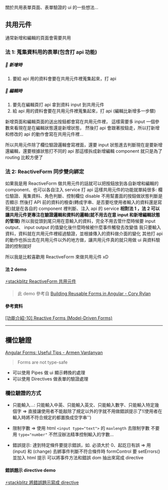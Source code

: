 
<!-- title: tag0418-2021-表單驗證心得記錄
date: 2021-04-18 18:24:14
categories: 學習日記 -->

關於共用表單頁面、表單驗證的 ui 的一些想法...

<!-- more -->

## 共用元件

通常新增和編輯的頁面會需要共用

### 法 1: 蒐集資料用的表單(包含打 api 功能)

##### 📌 新增時

1. 要給 api 用的資料會要在共用元件裡蒐集起來，打 api

##### 📌 編輯時

1. 要先在編輯頁打 api 拿到資料 input 到共用元件
2. 給 api 用的資料會要在共用元件裡蒐集起來，打 api
   (編輯比新增多一步驟)

新增頁面和編輯頁面的送出按鈕都會寫在共用元件裡，
這樣需要多 input 一個參數來看現在是在編輯狀態還是新增狀態，
然後打 api 會跟著按鈕走，所以打新增和修改的 api 的動作會寫在共用元件裡...

所以共用元件除了欄位驗證邏輯會寫裡面，還要 input 狀態進去判斷現在是要新增還編輯，還要根據狀態打不同的 api
那這樣拆成新增編輯 component 就只是為了 routing 比較方便了

### 法 2: ReactiveForm 同步雙向綁定

如果我是用 ReactiveForm 做共用元件的話就可以把按鈕放到各自新增和編輯的 component、也可以各自注入 service 打 api
這樣共用元件的功能就單純很多: 欄位驗證、蒐集資料、角色判斷、控制欄位 disable
不用幫畫面的按鈕做狀態判斷是否顯示
然後打 API 前的資料的檢查(轉成字串、是否要吃使用者輸入的資料還是寫死)就是在各自的 component 裡判斷、注入 api 的 service
**相對法 1 ，法 2 可以讓共用元件更專注在驗證邏輯和資料的邏輯(就不用去在意 input 和新增編輯狀態的管理)**
所以我從頭到尾只用在意輸入的資料，完全不用去管什麼時候要 input output、 input output 的值變化後什麼時候被什麼事件觸發去改變值
我只要輸入資料，資料就在共用元件裡經過驗證，並根據傳入的資料做介面的變化
其他打 api 的動作也拆出去在共用元件以外的地方做，讓共用元件真的就只用做 ui 與資料驗證的控制就好

所以我是比較喜歡用 ReactiveForm 來做共用元件 xD

#### 法 2 demo

[⚡stackblitz ReactiveForm 共用元件](https://stackblitz.com/edit/angular-ivy-qaqscf?file=src/app/app.component.ts)

> 此 demo 參考自 [Building Reusable Forms in Angular - Cory Rylan](https://coryrylan.com/blog/building-reusable-forms-in-angular)

#### 參考資料

[[功能介紹-10] Reactive Forms (Model-Driven Forms)](https://ithelp.ithome.com.tw/articles/10195280)

---

## 欄位驗證

[Angular Forms: Useful Tips - Armen Vardanyan](https://indepth.dev/posts/1224/angular-forms-useful-tips)

> Forms are not type-safe

- 可以使用 Pipes 做 ui 顯示轉換的處理
- 可以使用 Directives 做表單的驗證處理

### 欄位驗證的方式

- 只能輸入...: 只能輸入中英、只能輸入英文、只能輸入數字、只能輸入特定幾個字
  => 直接讓使用者不能敲除了規定以外的字就不用做錯誤提示了!(使用者在輸入時將不符合規定的都置換成空字串'')

- 限制字數
  => 使用 html `<input type="text">` 的 `maxlength` 去限制字數
  不要用 `type="number"` 不然沒辦法精準控制輸入的字數...

- 錯誤提示: 達到特定條件要提示錯誤，如. 必須大於 0、起訖日有誤
  => 用 (input) 和 (change) 去綁事件判斷不符合條件時 formControl 要 setErrors() 並加入 html 提示
  可以將事件方法和錯誤 dom 抽出來寫成 directive

#### 錯誤題示 directive demo

[⚡stackblitz 將錯誤題示寫成 directive](https://stackblitz.com/edit/angular-ivy-bsunxe?file=src/app/app.component.html)
